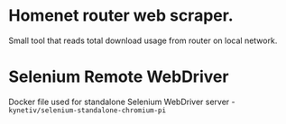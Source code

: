 # Homenet router web scraper.
Small tool that reads total download usage from router on local network.

# Selenium Remote WebDriver
Docker file used for standalone Selenium WebDriver server - `kynetiv/selenium-standalone-chromium-pi`